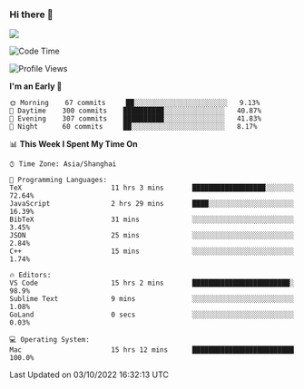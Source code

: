 ### Hi there 👋

<!--
**JJAYCHEN1e/jjaychen1e** is a ✨ _special_ ✨ repository because its `README.md` (this file) appears on your GitHub profile.

Here are some ideas to get you started:

- 🔭 I’m currently working on ...
- 🌱 I’m currently learning ...
- 👯 I’m looking to collaborate on ...
- 🤔 I’m looking for help with ...
- 💬 Ask me about ...
- 📫 How to reach me: ...
- 😄 Pronouns: ...
- ⚡ Fun fact: ...
-->

[![](https://github-readme-stats.vercel.app/api?username=jjaychen1e&show_icons=true)](https://github.com/jjaychen1e/github-readme-stats?count_private=true)

<!--START_SECTION:waka-->
![Code Time](http://img.shields.io/badge/Code%20Time-335%20hrs%2043%20mins-blue)

![Profile Views](http://img.shields.io/badge/Profile%20Views-3-blue)

**I'm an Early 🐤** 

```text
🌞 Morning    67 commits     ██░░░░░░░░░░░░░░░░░░░░░░░   9.13% 
🌆 Daytime    300 commits    ██████████░░░░░░░░░░░░░░░   40.87% 
🌃 Evening    307 commits    ██████████░░░░░░░░░░░░░░░   41.83% 
🌙 Night      60 commits     ██░░░░░░░░░░░░░░░░░░░░░░░   8.17%

```


📊 **This Week I Spent My Time On** 

```text
⌚︎ Time Zone: Asia/Shanghai

💬 Programming Languages: 
TeX                      11 hrs 3 mins       ██████████████████░░░░░░░   72.64% 
JavaScript               2 hrs 29 mins       ████░░░░░░░░░░░░░░░░░░░░░   16.39% 
BibTeX                   31 mins             ░░░░░░░░░░░░░░░░░░░░░░░░░   3.45% 
JSON                     25 mins             ░░░░░░░░░░░░░░░░░░░░░░░░░   2.84% 
C++                      15 mins             ░░░░░░░░░░░░░░░░░░░░░░░░░   1.74%

🔥 Editors: 
VS Code                  15 hrs 2 mins       ████████████████████████░   98.9% 
Sublime Text             9 mins              ░░░░░░░░░░░░░░░░░░░░░░░░░   1.08% 
GoLand                   0 secs              ░░░░░░░░░░░░░░░░░░░░░░░░░   0.03%

💻 Operating System: 
Mac                      15 hrs 12 mins      █████████████████████████   100.0%

```


 Last Updated on 03/10/2022 16:32:13 UTC
<!--END_SECTION:waka-->
